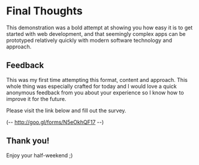 # Final Thoughts

This demonstration was a bold attempt at showing you how easy it is to get started with web development, and that seemingly complex apps can be prototyped relatively quickly with modern software technology and approach. 

## Feedback

This was my first time attempting this format, content and approach. This whole thing was especially crafted for today and I would love a quick anonymous feedback from you about your experience so I know how to improve it for the future.

Please visit the link below and fill out the survey.

(-- http://goo.gl/forms/N5eOkhQF17 --)

## Thank you!

Enjoy your half-weekend ;)
